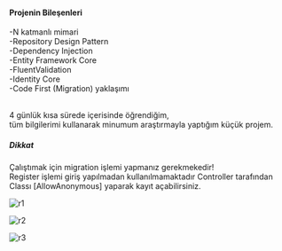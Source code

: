 <h4>Projenin Bileşenleri</h4>
-N katmanlı mimari<br>
-Repository Design Pattern<br>
-Dependency Injection <br>
-Entity Framework Core<br>
-FluentValidation<br>
-Identity Core<br>
-Code First (Migration) yaklaşımı<br><br>

4 günlük kısa sürede içerisinde öğrendiğim,<br>
tüm bilgilerimi kullanarak minumum araştırmayla yaptığım küçük projem.

<h5>Dikkat</h5>
Çalıştımak için migration işlemi yapmanız gerekmekedir!<br>
Register işlemi giriş yapılmadan kullanılmamaktadır Controller tarafından Classı [AllowAnonymous] yaparak kayıt açabilirsiniz.

![r1](https://github.com/onuracarsoy/RestaurantWebApplication/assets/115365153/b47e2966-b7de-4dba-94be-82219015d347)

![r2](https://github.com/onuracarsoy/RestaurantWebApplication/assets/115365153/ebc6f04c-66fb-4bf2-a3c4-d8adca11b9a0)

![r3](https://github.com/onuracarsoy/RestaurantWebApplication/assets/115365153/2401d33e-99f8-4717-901f-9b483d240c34)
